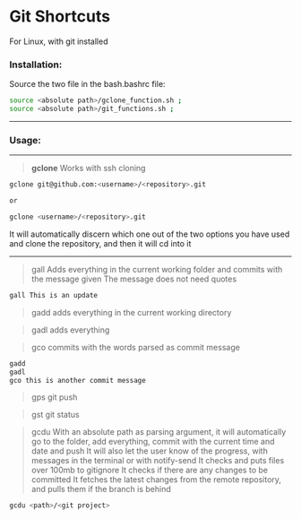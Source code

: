 # Git Shortcuts

For Linux, with git installed 

### Installation:

Source the two file in the bash.bashrc file: 

```bash
source <absolute path>/gclone_function.sh ;
source <absolute path>/git_functions.sh ;
```


---


### Usage:


---

> **gclone** 
> Works with ssh cloning 

```bash
gclone git@github.com:<username>/<repository>.git 

or 

gclone <username>/<repository>.git 
```

It will automatically discern which one out of the two options you have used and clone the repository, and then it will cd into it 


---

> gall 
> Adds everything in the current working folder and commits with the message given
> The message does not need quotes 

```bash
gall This is an update 
```


>gadd 
>adds everything in the current working directory 


>gadl 
>adds everything 


>gco 
>commits with the words parsed as commit message 


```bash
gadd
gadl
gco this is another commit message 
```


>gps 
>git push 


>gst 
>git status


>gcdu 
>With an absolute path as parsing argument, it will automatically go to the folder, add everything, commit with the current time and date and push 
>It will also let the user know of the progress, with messages in the terminal or with notify-send
>It checks and puts files over 100mb to gitignore 
>It checks if there are any changes to be committed 
>It fetches the latest changes from the remote repository, and pulls them if the branch is behind 


```bash 
gcdu <path>/<git project>
```



